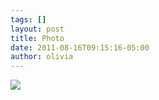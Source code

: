 ```yaml
---
tags: []
layout: post
title: Photo
date: 2011-08-16T09:15:16-05:00
author: olivia
---
```


![](/media/lq111gs6gO1qga9s2o1_500.jpg)
